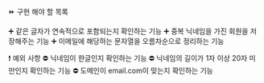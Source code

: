 ⏩ 구현 해야 할 목록

➕ 같은 글자가 연속적으로 포함되는지 확인하는 기능
➕ 중복 닉네임을 가진 회원을 저장해주는 기능
➕ 이메일에 해당하는 문자열을 오름차순으로 정리하는 기능

❗ 예외 사항
⛔ 닉네임이 한글인지 확인하는 기능
⛔ 닉네임의 길이가 1자 이상 20자 미만인지 확인하는 기능
⛔ 도메인이 email.com이 맞는지 확인하는 기능